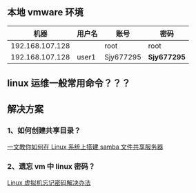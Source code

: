 ## 本地 vmware 环境

| 机器            | 用户名 | 账号      | 密码          |
| --------------- | ------ | --------- | ------------- |
| 192.168.107.128 |        | root      | root          |
| 192.168.107.128 | user1  | Sjy677295 | **Sjy677295** |

## linux 运维一般常用命令？？？

## 解决方案

### 1、如何创建共享目录？

[一文教你如何在 Linux 系统上搭建 samba 文件共享服务器](https://blog.csdn.net/chenlycly/article/details/121436934)

### 2、遗忘 vm 中 linux 密码？

[Linux 虚拟机忘记密码解决办法](https://blog.csdn.net/qq_59323864/article/details/124753647)